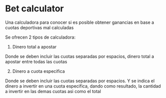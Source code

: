 # Bet calculator

Una calculadora para conocer si es posible obtener ganancias en base a cuotas deportivas mal calculadas

Se ofrecen 2 tipos de calculadora:

1. Dinero total a apostar

Donde se deben incluir las cuotas separadas por espacios, dinero total a apostar entre todas las cuotas

2. Dinero a cuota especifica

Donde se deben incluir las cuotas separadas por espacios. Y se indica el dinero a invertir en una cuota especifica, dando como resultado, la cantidad a invertir en las demas cuotas asi como el total